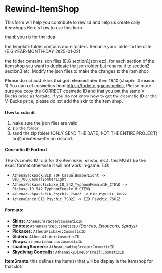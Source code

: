 # Rewind-ItemShop
This form will help you contribute to rewind and help us create daily itemshops
Here's how to use this form

thank you rio for the idea

the template folder contains more folders.
Rename your folder to the date (E.G YEAR-MONTH-DAY 2025-01-22)

the folder contains json files (E.G section1.json etc), for each section of the item shop you want to duplicate the json folder but rename it to section2 section3 etc.
Modify the json files to make the changes to the item shop

Please do not add skins that got released later then 19.10 (chapter 3 season 1)
You can get cosmetics from https://fortnite.gg/cosmetics, Please make sure you copy the CORRECT cosmetic ID and that you put the same V-Bucks price as fortnite.
if you do not know how to get the cosmetic ID or the V-Bucks price, please do not add the skin to the item shop.

#### How to submit
1. make sure the json files are valid
2. zip the folder
3. send the zip folder (ONLY SEND THE DATE, NOT THE ENTIRE PROJECT) to @privateuserttv on discord.

#### Cosmetic ID Fortmat
The Cosmetic ID is id for the item (skin, emote, etc.). this MUST be the exact format otherwise it will not work in-game.
E.G:
- `AthenaBackpack:BID_706_CasualBomberLight -> BID_706_CasualBomberLight`
- `AthenaPickaxe:Pickaxe_ID_542_TyphoonFemale1H_CTEVQ -> Pickaxe_ID_542_TyphoonFemale1H_CTEVQ`
- `AthenaBackpack:EID_Psychic_7SO2Z -> EID_Psychic_7SO2Z`
- `AthenaDance:EID_Psychic_7SO2Z -> EID_Psychic_7SO2Z`

#### Formats:
- **Skins:** `AthenaCharacter:CosmeticID`  
- **Emotes:** `AthenaDance:CosmeticID`  *(Dances, Emoticons, Sprays)*
- **Pickaxes:** `AthenaPickaxe:CosmeticID`  
- **Gliders:** `AthenaGlider:CosmeticID`  
- **Wraps:** `AthenaItemWrap:CosmeticID`  
- **Loading Screens:** `AthenaLoadingScreen:CosmeticID`  
- **Skydiving Contrails:** `AthenaSkyDiveContrail:CosmeticID` 

**ItemGrants**: this defines the item(s) that will be display in the itemshop for that slot.